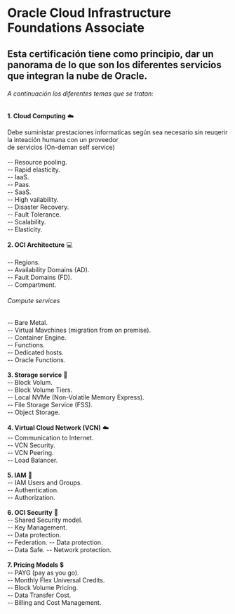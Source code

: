 # Oracle Cloud Infrastructure Foundations Associate
## Esta certificación tiene como principio, dar un panorama de lo que son los diferentes servicios que integran la nube de Oracle.
###### A continuación los diferentes temas que se tratan:
**1. Cloud Computing** :cloud:  
   
Debe suministar prestaciones informaticas según sea necesario sin reuqerir la inteación humana con un proveedor  
de servicios (On-deman self service)  
<br/>
-- Resource pooling.  
-- Rapid elasticity.  
-- IaaS.  
-- Paas.  
-- SaaS.  
-- High vailability.  
-- Disaster Recovery.  
-- Fault Tolerance.  
-- Scalability.  
-- Elasticity.  
<br/>
**2. OCI Architecture** :computer:  
<br/>
-- Regions.  
-- Availability Domains (AD).  
-- Fault Domains (FD).  
-- Compartment.  
###### Compute services  
-- Bare Metal.  
-- Virtual Mavchines (migration from on premise).  
-- Container Engine.    
-- Functions.  
-- Dedicated hosts.  
-- Oracle Functions.  
<br/>
**3. Storage service** :floppy_disk:  
-- Block Volum.  
-- Block Volume Tiers.    
-- Local NVMe (Non-Volatile Memory Express).  
-- File Storage Service (FSS).  
-- Object Storage.  
<br/>
**4. Virtual Cloud Network (VCN)** :cloud:  
-- Communication to Internet.  
-- VCN Security.  
-- VCN Peering.  
-- Load Balancer.  
<br/>
**5. IAM** :busts_in_silhouette:    
-- IAM Users and Groups.    
-- Authentication.   
-- Authorization.  
<br/>
**6. OCI Security** :customs:    
-- Shared Security model.  
-- Key Management.  
-- Data protection.  
-- Federation. 
-- Data protection.  
-- Data Safe.
-- Network protection.  
<br/>
**7. Pricing Models** :heavy_dollar_sign:  
-- PAYG (pay as you go).  
-- Monthly Flex Universal Credits.  
-- Block Volume Pricing.  
-- Data Transfer Cost.  
-- Billing and Cost Management.  
 
